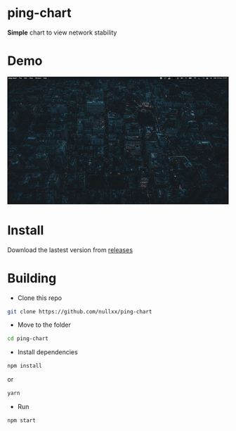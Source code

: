 # ping-chart
**Simple** chart to view network stability

# Demo
![Demo](demo.gif)
# Install
Download the lastest version from [releases](https://github.com/nullxx/ping-chart/releases)
# Building
* Clone this repo
```bash
git clone https://github.com/nullxx/ping-chart
```
* Move to the folder
```bash
cd ping-chart
```

* Install dependencies
```bash
npm install
```
or
```bash
yarn
```
* Run
```bash
npm start
```
